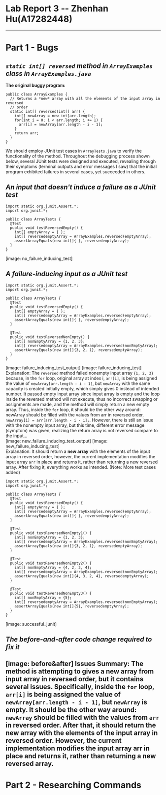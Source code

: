 # **Lab Report 3 -- Zhenhan Hu(A17282448)**
---
# **Part 1 - Bugs**
## *`static int[] reversed` method in `ArrayExamples` class in `ArrayExamples.java`*
**The original buggy program:**
```
public class ArrayExamples {
  // Returns a *new* array with all the elements of the input array in reversed
  // order
  static int[] reversed(int[] arr) {
    int[] newArray = new int[arr.length];
    for(int i = 0; i < arr.length; i += 1) {
      arr[i] = newArray[arr.length - i - 1];
    }
    return arr;
  }
}
```
We should employ JUnit test cases in `ArrayTests.java` to verify the functionality of the method. Throughout the debugging process shown below, several JUnit tests were designed and executed, revealing through their symptoms (terminal outputs and error messages I saw) that the initial program exhibited failures in several cases, yet succeeded in others. 

## *An input that doesn't induce a failure as a JUnit test*
```
import static org.junit.Assert.*;
import org.junit.*;

public class ArrayTests {
  @Test
  public void testReversedEmpty() {
    int[] emptyArray = { };
    int[] reversedemptyArray = ArrayExamples.reversed(emptyArray);
    assertArrayEquals(new int[]{ }, reversedemptyArray);
  }
}
```
[image: no_failure_inducing_test]

## *A failure-inducing input as a JUnit test*
```
import static org.junit.Assert.*;
import org.junit.*;

public class ArrayTests {
  @Test
  public void testReversedEmpty() {
    int[] emptyArray = { };
    int[] reversedemptyArray = ArrayExamples.reversed(emptyArray);
    assertArrayEquals(new int[]{ }, reversedemptyArray);
  }

  @Test
  public void testReversedNonEmpty() {
    int[] nonEmptyArray = {1, 2, 3};
    int[] reversedemptyArray = ArrayExamples.reversed(nonEmptyArray);
    assertArrayEquals(new int[]{3, 2, 1}, reversedemptyArray);
  }
}
```
[image: failure_inducing_test_output]
[image: failure_inducing_test]
Explanation: The `reversed` method failed nonempty input array `{1, 2, 3}` because, in the `for` loop, original array at index i, `arr[i]`, is being assigned the value of `newArray[arr.length - i - 1]`, but `newArray` with the same capacity is created initially empty, which simply gives 0 instead of intended number. It passed empty input array since input array is empty and the loop inside the reversed method will not execute, thus no incorrect swapping or assignments are made, and the method will simply return a new empty array. Thus, inside the `for` loop, it should be the other way around: newArray should be filled with the values from arr in reversed order, `newArray[i] = arr[arr.length - i - 1];`. However, there is still an issue with the nonempty input array, but this time, different error message (symptom) was given, realizing the return array is not reversed compare to the input...<br>
[image: new_failure_inducing_test_output]
[image: new_failure_inducing_test]
<br>
Explanation: It should return a **new array** with the elements of the input array in reversed order, however, the current implementation modifies the input array `arr` in place and returns it, rather than returning a new reversed array. After fixing it, everything works as intended. (Note: More test cases added)
```
import static org.junit.Assert.*;
import org.junit.*;

public class ArrayTests {
  @Test
  public void testReversedEmpty() {
    int[] emptyArray = { };
    int[] reversedemptyArray = ArrayExamples.reversed(emptyArray);
    assertArrayEquals(new int[]{ }, reversedemptyArray);
  }

  @Test
  public void testReversedNonEmpty1() {
    int[] nonEmptyArray = {1, 2, 3};
    int[] reversedemptyArray = ArrayExamples.reversed(nonEmptyArray);
    assertArrayEquals(new int[]{3, 2, 1}, reversedemptyArray);
  }

  @Test
  public void testReversedNonEmpty2() {
    int[] nonEmptyArray = {4, 2, 3, 4};
    int[] reversedemptyArray = ArrayExamples.reversed(nonEmptyArray);
    assertArrayEquals(new int[]{4, 3, 2, 4}, reversedemptyArray);
  }

  @Test
  public void testReversedNonEmpty3() {
    int[] nonEmptyArray = {5};
    int[] reversedemptyArray = ArrayExamples.reversed(nonEmptyArray);
    assertArrayEquals(new int[]{5}, reversedemptyArray);
  }
}
```
[image: successful_junit]


## *The before-and-after code change required to fix it*
[image: before&after]
**Issues Summary**:
The method is attempting to gives a new array from input array in reversed order, but it contains several issues. Specifically, inside the `for` loop, `arr[i]` is being assigned the value of `newArray[arr.length - i - 1]`, but `newArray` is empty. It should be the other way around: `newArray` should be filled with the values from `arr` in reversed order. After that, it should return the new array with the elements of the input array in reversed order. However, the current implementation modifies the input array arr in place and returns it, rather than returning a new reversed array.
---
# **Part 2 - Researching Commands**
